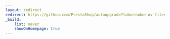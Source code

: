 ```yaml
---
layout: redirect
redirect: https://github.com/PrestaShop/autoupgrade?tab=readme-ov-file#process-steps
_build:
    list: never
    showOnHomepage: true
---
```

